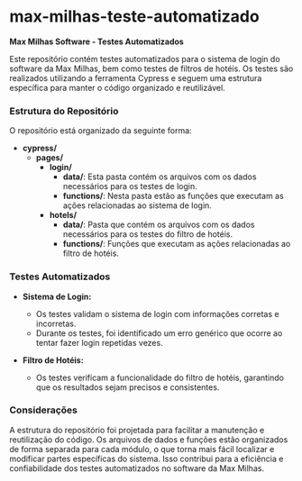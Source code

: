 # max-milhas-teste-automatizado

**Max Milhas Software - Testes Automatizados**

Este repositório contém testes automatizados para o sistema de login do software da Max Milhas, bem como testes de filtros de hotéis. Os testes são realizados utilizando a ferramenta Cypress e seguem uma estrutura específica para manter o código organizado e reutilizável.

### Estrutura do Repositório

O repositório está organizado da seguinte forma:

- **cypress/**
  - **pages/**
    - **login/**
      - **data/**: Esta pasta contém os arquivos com os dados necessários para os testes de login.
      - **functions/**: Nesta pasta estão as funções que executam as ações relacionadas ao sistema de login.
    - **hotels/**
      - **data/**: Pasta que contém os arquivos com os dados necessários para os testes do filtro de hotéis.
      - **functions/**: Funções que executam as ações relacionadas ao filtro de hotéis.

### Testes Automatizados

- **Sistema de Login:**
  - Os testes validam o sistema de login com informações corretas e incorretas.
  - Durante os testes, foi identificado um erro genérico que ocorre ao tentar fazer login repetidas vezes.

- **Filtro de Hotéis:**
  - Os testes verificam a funcionalidade do filtro de hotéis, garantindo que os resultados sejam precisos e consistentes.

### Considerações

A estrutura do repositório foi projetada para facilitar a manutenção e reutilização do código. Os arquivos de dados e funções estão organizados de forma separada para cada módulo, o que torna mais fácil localizar e modificar partes específicas do sistema. Isso contribui para a eficiência e confiabilidade dos testes automatizados no software da Max Milhas.
